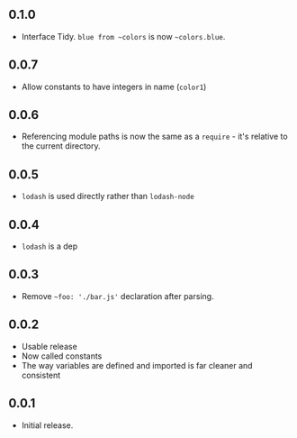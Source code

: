 ## 0.1.0
* Interface Tidy. `blue from ~colors` is now `~colors.blue`.

## 0.0.7
* Allow constants to have integers in name (`color1`)

## 0.0.6
* Referencing module paths is now the same as a `require` - it's relative to the current directory.

## 0.0.5
* `lodash` is used directly rather than `lodash-node`

## 0.0.4
* `lodash` is a dep

## 0.0.3
* Remove `~foo: './bar.js'` declaration after parsing.

## 0.0.2
* Usable release
* Now called constants
* The way variables are defined and imported is far cleaner and consistent

## 0.0.1
* Initial release.